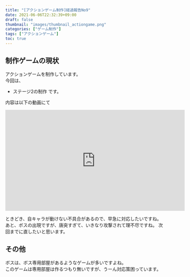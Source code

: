 ```yaml
---
title: "[アクションゲーム制作]経過報告No9"
date: 2021-06-06T22:32:39+09:00
draft: false
thumbnail: "images/thumbnail_actiongame.png"
categories: ["ゲーム制作"]
tags: ["アクションゲーム"]
toc: true
---
```


## 制作ゲームの現状  
アクションゲームを制作しています。  
今回は、
- ステージ2の制作
です。  

  
内容は以下の動画にて  
<iframe width="560" height="315" src="https://www.youtube.com/embed/LQ9JHwQKSLc" frameborder="0" allow="accelerometer; autoplay; clipboard-write; encrypted-media; gyroscope; picture-in-picture" allowfullscreen></iframe>  

  
ときどき、自キャラが動けない不具合があるので、早急に対応したいですね。  
あと、ボスの出現ですが、唐突すぎて、いきなり攻撃されて理不尽ですね。
次回までに直したいと思います。

## その他
ボスは、ボス専用部屋があるようなゲームが多いですよね。  
このゲームは専用部屋は作るつもり無いですが、うーん対応策困っています。  
  




